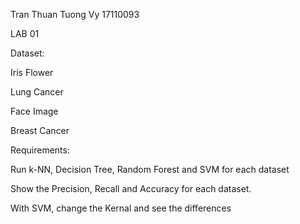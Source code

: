 Tran Thuan Tuong Vy 17110093

LAB 01

Dataset:

Iris Flower

Lung Cancer

Face Image

Breast Cancer



Requirements:

Run k-NN, Decision Tree, Random Forest and SVM for each dataset

Show the Precision, Recall and Accuracy for each dataset.

With SVM, change the Kernal and see the differences
